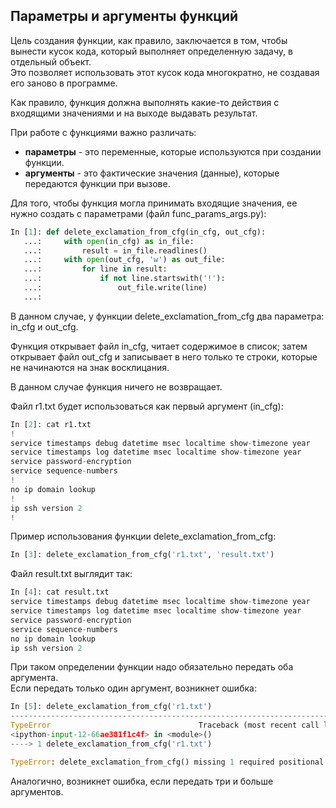 ## Параметры и аргументы функций

Цель создания функции, как правило, заключается в том, чтобы вынести кусок кода, который выполняет определенную задачу, в отдельный объект.  
Это позволяет использовать этот кусок кода многократно, не создавая его заново в программе.

Как правило, функция должна выполнять какие-то действия с входящими значениями и на выходе выдавать результат.

При работе с функциями важно различать:

* **параметры** - это переменные, которые используются при создании функции.
* **аргументы** - это фактические значения \(данные\), которые передаются функции при вызове.


Для того, чтобы функция могла принимать входящие значения, ее нужно создать с параметрами (файл func_params_args.py):

```python
In [1]: def delete_exclamation_from_cfg(in_cfg, out_cfg):
   ...:     with open(in_cfg) as in_file:
   ...:         result = in_file.readlines()
   ...:     with open(out_cfg, 'w') as out_file:
   ...:         for line in result:
   ...:             if not line.startswith('!'):
   ...:                 out_file.write(line)
   ...:
```

В данном случае, у функции delete\_exclamation\_from\_cfg два параметра: in\_cfg и out\_cfg.

Функция открывает файл in\_cfg, читает содержимое в список; затем открывает файл out\_cfg и записывает в него только те строки, которые не начинаются на знак восклицания.

В данном случае функция ничего не возвращает.

Файл r1.txt будет использоваться как первый аргумент \(in\_cfg\):

```python
In [2]: cat r1.txt
!
service timestamps debug datetime msec localtime show-timezone year
service timestamps log datetime msec localtime show-timezone year
service password-encryption
service sequence-numbers
!
no ip domain lookup
!
ip ssh version 2
!
```

Пример использования функции delete\_exclamation\_from\_cfg:

```python
In [3]: delete_exclamation_from_cfg('r1.txt', 'result.txt')
```

Файл result.txt выглядит так:

```python
In [4]: cat result.txt
service timestamps debug datetime msec localtime show-timezone year
service timestamps log datetime msec localtime show-timezone year
service password-encryption
service sequence-numbers
no ip domain lookup
ip ssh version 2
```

При таком определении функции надо обязательно передать оба аргумента.  
Если передать только один аргумент, возникнет ошибка:

```python
In [5]: delete_exclamation_from_cfg('r1.txt')
---------------------------------------------------------------------------
TypeError                                 Traceback (most recent call last)
<ipython-input-12-66ae381f1c4f> in <module>()
----> 1 delete_exclamation_from_cfg('r1.txt')

TypeError: delete_exclamation_from_cfg() missing 1 required positional argument: 'out_cfg'
```

Аналогично, возникнет ошибка, если передать три и больше аргументов.

